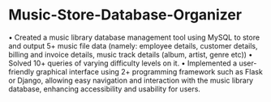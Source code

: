 # Music-Store-Database-Organizer

• Created a music library database management tool using MySQL to store and output 5+ music file data (namely:
employee details, customer details, billing and invoice details, music track details (album, artist, genre etc))
• Solved 10+ queries of varying difficulty levels on it.
• Implemented a user-friendly graphical interface using 2+ programming framework such as Flask or Django, allowing
easy navigation and interaction with the music library database, enhancing accessibility and usability for users.

